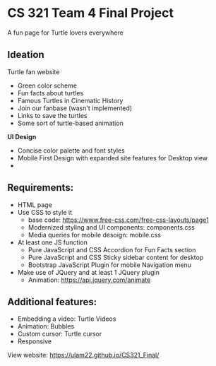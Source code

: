 # CS 321 Team 4 Final Project
A fun page for Turtle lovers everywhere

## Ideation ##
Turtle fan website 
- Green color scheme
- Fun facts about turtles
- Famous Turtles in Cinematic History
- Join our fanbase (wasn't implemented)
- Links to save the turtles
- Some sort of turtle-based animation 

**UI Design**
- Concise color palette and font styles
- Mobile First Design with expanded site features for Desktop view
- 

## Requirements:
- HTML page
- Use CSS to style it
    - base code: <https://www.free-css.com/free-css-layouts/page1>
    - Modernized styling and UI components: components.css
    - Media queries for mobile desoign: mobile.css 
- At least one JS function
    - Pure JavaScript and CSS Accordion for Fun Facts section
    - Pure JavaScript and CSS Sticky sidebar content for desktop
    - Bootstrap JavaScript Plugin for mobile Navigation menu 
- Make use of JQuery and at least 1 JQuery plugin
    - Animation: <https://api.jquery.com/animate>

## Additional features:
- Embedding a video: Turtle Videos
- Animation: Bubbles
- Custom cursor: Turtle cursor
- Responsive


View website: <https://ulam22.github.io/CS321_Final/>